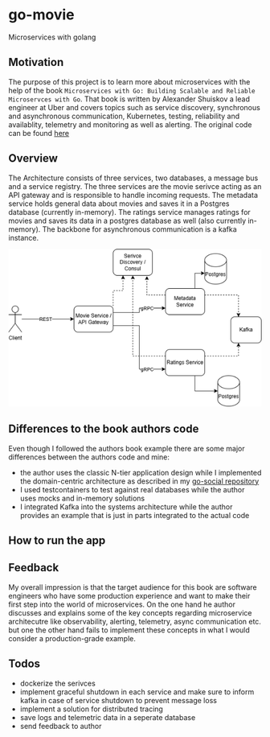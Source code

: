 # go-movie
Microservices with golang

## Motivation
The purpose of this project is to learn more about microservices with the help of the book `Microservices with Go: Building Scalable and Reliable Microservces with Go`. That book is written by Alexander Shuiskov a lead engineer at Uber and covers topics such as service discovery, synchronous and asynchronous communication, Kubernetes, testing, reliability and availablity, telemetry and monitoring as well as alerting.
The original code can be found [here](https://github.com/PacktPublishing/Microservices-with-Go)

## Overview
The Architecture consists of three services, two databases, a message bus and a service registry. The three services are the movie serivce acting as an API gateway and is responsible to handle incoming requests. The metadata service holds general data about movies and saves it in a Postgres database (currently in-memory). The ratings service manages ratings for movies and saves its data in a postgres database as well (also currently in-memory). The backbone for asynchronous communication is a kafka instance.

![Diagram of the architecture](/diagram.drawio.png)

## Differences to the book authors code
Even though I followed the authors book example there are some major differences between the authors code and mine:
- the author uses the classic N-tier application design while I implemented the domain-centric architecture as described in my [go-social repository](https://github.com/karaMuha/go-social)
- I used testcontainers to test against real databases while the author uses mocks and in-memory solutions
- I integrated Kafka into the systems architecture while the author provides an example that is just in parts integrated to the actual code

## How to run the app

## Feedback
My overall impression is that the target audience for this book are software engineers who have some production experience and want to make their first step into the world of microservices. On the one hand he author discusses and explains some of the key concepts regarding microservice architecutre like observability, alerting, telemetry, async communication etc. but one the other hand fails to implement these concepts in what I would consider a production-grade example.

## Todos
- dockerize the serivces
- implement graceful shutdown in each service and make sure to inform kafka in case of service shutdown to prevent message loss
- implement a solution for distributed tracing
- save logs and telemetric data in a seperate database
- send feedback to author